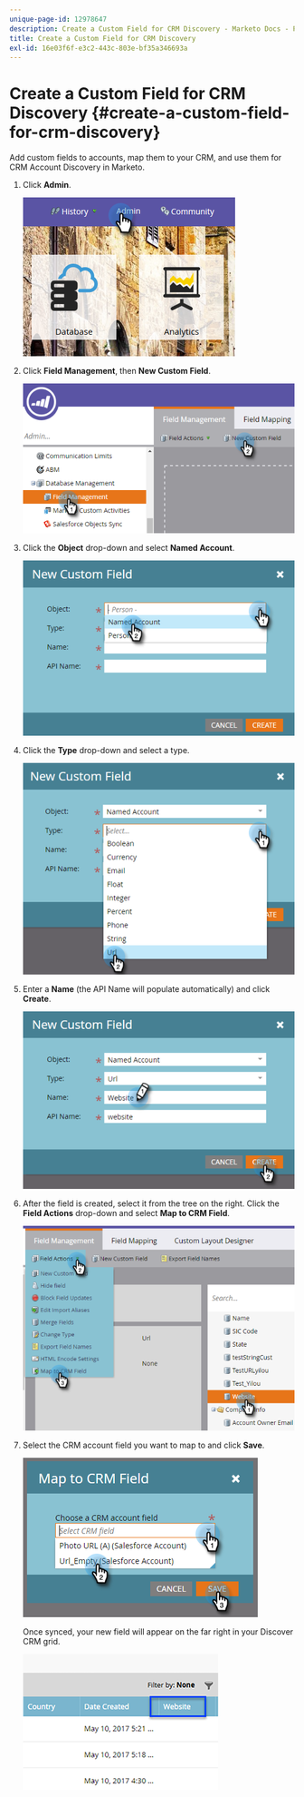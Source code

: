 ```yaml
---
unique-page-id: 12978647
description: Create a Custom Field for CRM Discovery - Marketo Docs - Product Documentation
title: Create a Custom Field for CRM Discovery
exl-id: 16e03f6f-e3c2-443c-803e-bf35a346693a
---
```

# Create a Custom Field for CRM Discovery {#create-a-custom-field-for-crm-discovery}

Add custom fields to accounts, map them to your CRM, and use them for CRM Account Discovery in Marketo.

1. Click **Admin**.

   ![](assets/admin.png)

1. Click **Field Management**, then **New Custom Field**.

   ![](assets/two-4.png)

1. Click the **Object** drop-down and select **Named Account**.

   ![](assets/three-3.png)

1. Click the **Type** drop-down and select a type.

   ![](assets/four-3.png)

1. Enter a **Name** (the API Name will populate automatically) and click **Create**.

   ![](assets/five-3.png)

1. After the field is created, select it from the tree on the right. Click the **Field Actions** drop-down and select **Map to CRM Field**.

   ![](assets/six-2.png)

1. Select the CRM account field you want to map to and click **Save**.

   ![](assets/seven-1.png)

   Once synced, your new field will appear on the far right in your Discover CRM grid.

   ![](assets/eight.png)
